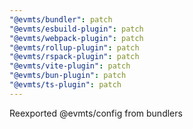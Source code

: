 ```yaml
---
"@evmts/bundler": patch
"@evmts/esbuild-plugin": patch
"@evmts/webpack-plugin": patch
"@evmts/rollup-plugin": patch
"@evmts/rspack-plugin": patch
"@evmts/vite-plugin": patch
"@evmts/bun-plugin": patch
"@evmts/ts-plugin": patch
---
```


Reexported @evmts/config from bundlers
